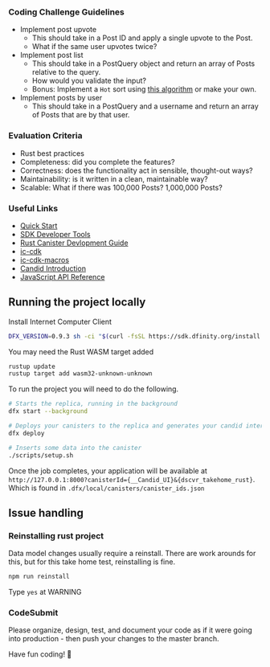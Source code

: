 ### Coding Challenge Guidelines

- Implement post upvote
  - This should take in a Post ID and apply a single upvote to the Post.
  - What if the same user upvotes twice?
- Implement post list
  - This should take in a PostQuery object and return an array of Posts relative to the query.
  - How would you validate the input?
  - Bonus: Implement a `Hot` sort using [this algorithm](https://medium.com/hacking-and-gonzo/how-reddit-ranking-algorithms-work-ef111e33d0d9) or make your own.
- Implement posts by user
  - This should take in a PostQuery and a username and return an array of Posts that are by that user.

### Evaluation Criteria

- Rust best practices
- Completeness: did you complete the features?
- Correctness: does the functionality act in sensible, thought-out ways?
- Maintainability: is it written in a clean, maintainable way?
- Scalable: What if there was 100,000 Posts? 1,000,000 Posts?

### Useful Links

- [Quick Start](https://smartcontracts.org/docs/quickstart/quickstart-intro.html)
- [SDK Developer Tools](https://smartcontracts.org/docs/developers-guide/sdk-guide.html)
- [Rust Canister Devlopment Guide](https://smartcontracts.org/docs/rust-guide/rust-intro.html)
- [ic-cdk](https://docs.rs/ic-cdk)
- [ic-cdk-macros](https://docs.rs/ic-cdk-macros)
- [Candid Introduction](https://smartcontracts.org/docs/candid-guide/candid-intro.html)
- [JavaScript API Reference](https://erxue-5aaaa-aaaab-qaagq-cai.raw.ic0.app)

## Running the project locally

Install Internet Computer Client

```bash
DFX_VERSION=0.9.3 sh -ci "$(curl -fsSL https://sdk.dfinity.org/install.sh)"
```

You may need the Rust WASM target added

```bash
rustup update
rustup target add wasm32-unknown-unknown
```

To run the project you will need to do the following.

```bash
# Starts the replica, running in the background
dfx start --background

# Deploys your canisters to the replica and generates your candid interface
dfx deploy

# Inserts some data into the canister
./scripts/setup.sh
```

Once the job completes, your application will be available at `http://127.0.0.1:8000?canisterId={__Candid_UI}&{dscvr_takehome_rust}`. Which is found in `.dfx/local/canisters/canister_ids.json`

## Issue handling

### Reinstalling rust project

Data model changes usually require a reinstall. There are work arounds for this, but for this take home test, reinstalling is fine.

```bash
npm run reinstall
```

Type `yes` at WARNING

### CodeSubmit

Please organize, design, test, and document your code as if it were
going into production - then push your changes to the master branch.

Have fun coding! 🚀
